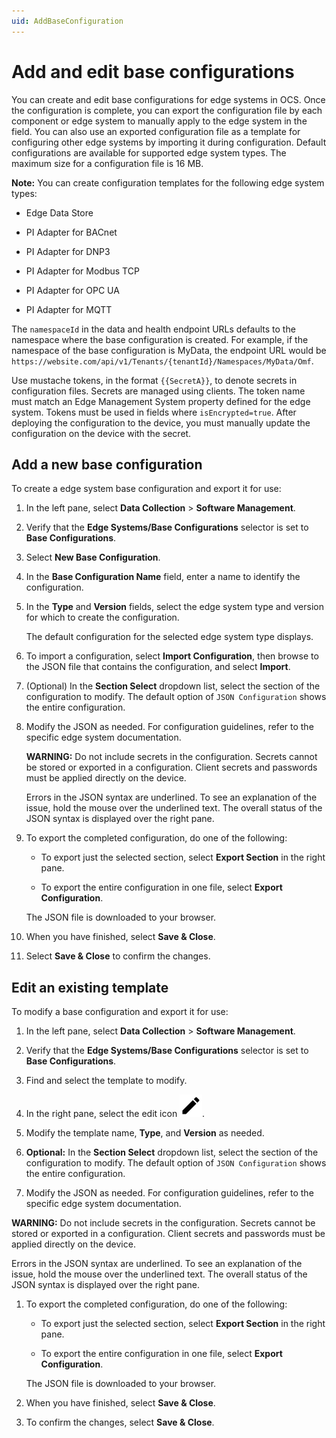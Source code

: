```yaml
---
uid: AddBaseConfiguration
---
```


# Add and edit base configurations

You can create and edit base configurations for edge systems in OCS. Once the configuration is complete, you can export the configuration file by each component or edge system to manually apply to the edge system in the field. You can also use an exported configuration file as a template for configuring other edge systems by importing it during configuration. Default configurations are available for supported edge system types. The maximum size for a configuration file is 16 MB.

**Note:** You can create configuration templates for the following edge system types:

 - Edge Data Store

 - PI Adapter for BACnet
 
 - PI Adapter for DNP3
 
 - PI Adapter for Modbus TCP
 
 - PI Adapter for OPC UA
 
 - PI Adapter for MQTT
 
The `namespaceId` in the data and health endpoint URLs defaults to the namespace where the base configuration is created. For example, if the namespace of the base configuration is MyData, the endpoint URL would be `https://website.com/api/v1/Tenants/{tenantId}/Namespaces/MyData/Omf`.

Use mustache tokens, in the format `{{SecretA}}`, to denote secrets in configuration files. Secrets are managed using clients. The token name must match an Edge Management System property defined for the edge system. Tokens must be used in fields where `isEncrypted=true`. After deploying the configuration to the device, you must manually update the configuration on the device with the secret.

## Add a new base configuration

To create a edge system base configuration and export it for use:

1. In the left pane, select **Data Collection** > **Software Management**.

1. Verify that the **Edge Systems/Base Configurations** selector is set to **Base Configurations**.

1. Select **New Base Configuration**.

1. In the **Base Configuration Name** field, enter a name to identify the configuration.

1. In the **Type** and **Version** fields, select the edge system type and version for which to create the configuration.

   The default configuration for the selected edge system type displays.

1. To import a configuration, select **Import Configuration**, then browse to the JSON file that contains the configuration, and select **Import**.

1. (Optional) In the **Section Select** dropdown list, select the section of the configuration to modify. The default option of `JSON Configuration` shows the entire configuration.

1. Modify the JSON as needed. For configuration guidelines, refer to the specific edge system documentation.

   **WARNING:** Do not include secrets in the configuration. Secrets cannot be stored or exported in a configuration. Client secrets and passwords must be applied directly on the device.

   Errors in the JSON syntax are underlined. To see an explanation of the issue, hold the mouse over the underlined text. The overall status of the JSON syntax is displayed over the right pane.  

1. To export the completed configuration, do one of the following:

   - To export just the selected section, select **Export Section** in the right pane. 

   - To export the entire configuration in one file, select **Export Configuration**.

   The JSON file is downloaded to your browser.

1. When you have finished, select **Save & Close**.

1. Select **Save & Close** to confirm the changes. 

## Edit an existing template

To modify a base configuration and export it for use:

1. In the left pane, select **Data Collection** > **Software Management**.

1. Verify that the **Edge Systems/Base Configurations** selector is set to **Base Configurations**.

1. Find and select the template to modify.

1. In the right pane, select the edit icon ![Edit](../../../_icons/default/pencil.svg).

1. Modify the template name, **Type**, and **Version** as needed.

1. **Optional:** In the **Section Select** dropdown list, select the section of the configuration to modify. The default option of `JSON Configuration` shows the entire configuration.

1. Modify the JSON as needed. For configuration guidelines, refer to the specific edge system documentation.

  **WARNING:** Do not include secrets in the configuration. Secrets cannot be stored or exported in a configuration. Client secrets and passwords must be applied directly on the device.

  Errors in the JSON syntax are underlined. To see an explanation of the issue, hold the mouse over the underlined text. The overall status of the JSON syntax is displayed over the right pane.  

1. To export the completed configuration, do one of the following:

   - To export just the selected section, select **Export Section** in the right pane. 

   - To export the entire configuration in one file, select **Export Configuration**. 

   The JSON file is downloaded to your browser.

1. When you have finished, select **Save & Close**.

1. To confirm the changes, select **Save & Close**. 
